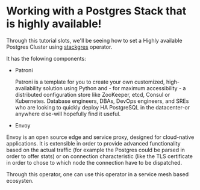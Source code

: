 # Working with a Postgres Stack that is highly available!

Through this tutorial slots, we'll be seeing how to set a Highly available Postgres Cluster using [stackgres](https://stackgres.io/doc/latest/tutorial/simple-cluster/) operator.

It has the folowing components:

- Patroni

  Patroni is a template for you to create your own customized, high-availability solution using Python and - for maximum accessibility - a distributed configuration store like ZooKeeper, etcd, Consul or Kubernetes. Database engineers, DBAs, DevOps engineers, and SREs who are looking to quickly deploy HA PostgreSQL in the datacenter-or anywhere else-will hopefully find it useful.

- Envoy

Envoy is an open source edge and service proxy, designed for cloud-native applications. It is extensible in order to provide advanced functionality based on the actual traffic (for example the Postgres could be parsed in order to offer stats) or on connection characteristic (like the TLS certificate in order to chose to which node the connection have to be dispatched.

Through this operator, one can use this operator in a service mesh based ecosysten.
